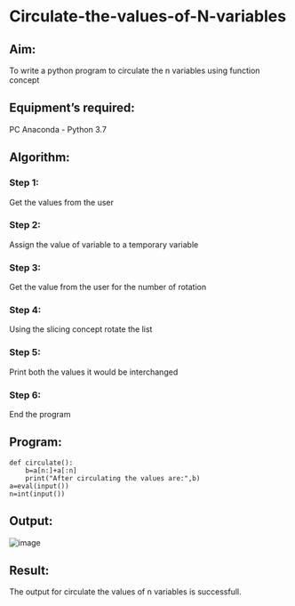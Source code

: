 # Circulate-the-values-of-N-variables
## Aim:
To write a python program to circulate the n variables using function concept
## Equipment’s required:
PC
Anaconda - Python 3.7
## Algorithm: 
### Step 1:
Get the values from the user
### Step 2: 
Assign the value of variable to a temporary variable
### Step 3: 
Get the value from the user for the number of rotation
### Step 4: 
Using the slicing concept rotate the list

### Step 5: 
Print both the values it would be interchanged
### Step 6: 
End the program
## Program:
~~~
def circulate():
    b=a[n:]+a[:n]
    print("After circulating the values are:",b)
a=eval(input())
n=int(input())
~~~
## Output:
![image](https://github.com/ganesh10082006/Circulate-the-values-of-N-variables/assets/151981672/2427000e-e141-4242-a818-31116f122985)

## Result:
The output for circulate the values of n variables is successfull.
